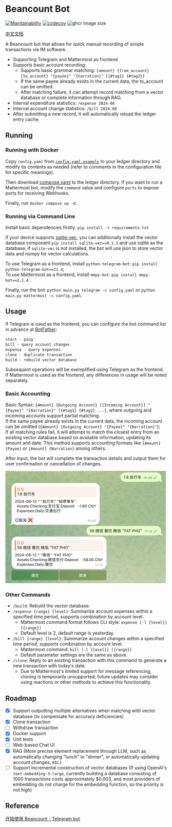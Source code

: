 # Beancount Bot
[![Maintainability](https://api.codeclimate.com/v1/badges/1d9a175911e39f5b576f/maintainability)](https://codeclimate.com/github/StdioA/beancount-bot/maintainability)
[![codecov](https://codecov.io/github/StdioA/beancount-bot/graph/badge.svg?token=PPEO1607AJ)](https://codecov.io/github/StdioA/beancount-bot)
![ghcr image size](https://ghcr-badge.egpl.dev/stdioa/beancount-bot/size?color=%2344cc11&tag=latest&label=image+size&trim=)

[中文文档](README_zh.md)

A Beancount bot that allows for quick manual recording of simple transactions via IM software.

* Supporting Telegram and Mattermost as frontend
* Supports basic account recording:
    * Supports basic grammar matching: `{amount} {from_account} {to_account} "{payee}" "{narration}" [{#tag1} {#tag2}]`
    * If the same payee already exists in the current data, the to_account can be omitted.
    * After matching failure, it can attempt record matching from a vector database or complete information through RAG.
* Interval expenditure statistics: `/expense 2024-08`
* Interval account change statistics: `/bill 2024-08`
* After submitting a new record, it will automatically reload the ledger entry cache.

## Running
### Running with Docker
Copy `config.yaml` from [`config.yaml.example`](config.yaml.example) to your ledger directory and modify its contents as needed (refer to comments in the configuration file for specific meanings).

Then download [compose.yaml](compose.yaml) to the ledger directory. If you want to run a Mattermost bot, modify the `command` value and configure `ports` to expose ports for receiving Webhooks.

Finally, run `docker compose up -d`.

### Running via Command Line
Install basic dependencies firstly: `pip install -r requirements.txt`

If your device supports [sqlite-vec](https://github.com/asg017/sqlite-vec), you can additionally install the vector database component `pip install sqlite-vec==0.1.1` and use sqlite as the database; if `sqlite-vec` is not installed, the bot will use json to store vector data and numpy for vector calculations.

To use Telegram as a frontend, install `python-telegram-bot`: `pip install python-telegram-bot==21.4`;  
To use Mattermost as a frontend, install `mmpy-bot`: `pip install mmpy-bot==2.1.4`.

Finally, run the bot: `python main.py telegram -c config.yaml` or `python main.py mattermost -c config.yaml`.

## Usage
If Telegram is used as the frontend, you can configure the bot command list in advance at [BotFather](https://telegram.me/BotFather):

```
start - ping
bill - query account changes
expense - query expenses
clone - duplicate transaction
build - rebuild vector database
```

Subsequent operations will be exemplified using Telegram as the frontend. If Mattermost is used as the frontend, any differences in usage will be noted separately.

### Basic Accounting
Basic Syntax: `{Amount} {Outgoing Account} [{Incoming Account}] "{Payee}" "{Narration}" [{#tag1} {#tag2} ...]`, where outgoing and incoming accounts support partial matching.  
If the same payee already exists in the current data, the incoming account can be omitted (`{Amount} {Outgoing Account} "{Payee}" "{Narration}"`);  
If all matching rules fail, it will attempt to match the closest entry from an existing vector database based on available information, updating its amount and date. This method supports accounting formats like `{Amount} {Payee}` or `{Amount} {Narration}` among others.

After input, the bot will complete the transaction details and output them for user confirmation or cancellation of changes.

<img src="example/basic_record.png" alt="basic example of accounting" width="500" height="350">

### Other Commands
* `/build`: Rebuild the vector database.
* `/expense {range} {level}`: Summarize account expenses within a specified time period, supports combination by account level.
    * Mattermost command format follows CLI style: `expense [-l {level}] [{range}]`
    * Default level is 2, default range is yesterday.
* `/bill {range} {level}`: Summarize account changes within a specified time period, supports combination by account level.
    * Mattermost command: `bill [-l {level}] [{range}]`
    * Default parameter settings are the same as above.
* `/clone`: Reply to an existing transaction with this command to generate a new transaction with today's date.
    * Due to Mattermost's limited support for message referencing, cloning is temporarily unsupported; future updates may consider using reactions or other methods to achieve this functionality.

## Roadmap
- [x] Support outputting multiple alternatives when matching with vector database (to compensate for accuracy deficiencies)
- [x] Clone transaction
- [ ] Withdraw transaction
- [x] Docker support
- [x] Unit tests
- [ ] Web-based Chat UI
- [x] RAG (More precise element replacement through LLM, such as automatically changing "lunch" to "dinner", or automatically updating account changes, etc.)
- [ ] Support incremental construction of vector databases (If using OpenAI's `text-embedding-3-large`, currently building a database consisting of 1000 transactions costs approximately $0.003, and most providers of embedding do not charge for the embedding function, so the priority is not high)

## Reference
[开始使用 Beancount - Telegram bot](https://blog.stdioa.com/2020/09/using-beancount/#telegram-bot)
